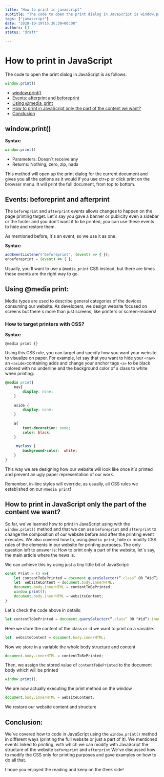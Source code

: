 ```yaml
---
title: "How to print in javascript"
subtitle: "The code to open the print dialog in JavaScript is window.print(). This method will open up the print dialog for the current document and gives you all the options"
tags: ["javascript"]
date: "2020-10-19T16:36:30+00:00"
authors: []
status: "draft"

---
```


# How to print in JavaScript

The code to open the print dialog in JavaScript is as follows:

```js
window.print()
```

- [window.print()](#howToPrint)
- [Events: afterprint and beforeprint](#events)
- [Using @media_print](#Using@media_print)
- [How to print in JavaScript only the part of the content we want?](#HowTo)
- [Conclusion](#conclusion)

<a name="howToPrint"></a>
## window.print()

**Syntax:**

```js
window.print()
```

- Parameters: Doesn´t receive any
- Returns: Nothing, zero, zip, nada

This method will open up the print dialog for the current document and gives you all the options as it would if you use ctr+p or click print on the browser menu. It will print the full document, from top to bottom.

<a name="events"></a>
## Events: beforeprint and afterprint

The `beforeprint` and `afterprint` events allows changes to happen on the page printing  target. Let´s say you gave a banner or publicity even a sidebar or the footer and you don’t want it to be printed, you can use these events to hide and restore them.

As mentioned before, it´s an event, so we use it as one:

**Syntax:**
```js
addEventListener('beforeprint', (event) => { });
onbeforeprint = (event) => { };
```
Usually, you´ll  want to use a `@media_print` CSS instead, but there are times these events are the right way to go.

<a name="Using@media_print"></a>
## Using @media print: 

Media types are used to describe general categories of the devices consuming our website. As developers, we design website focused on screens but there´s more than just screens, like printers or screen-readers!

### How to target printers with CSS?

**Syntax:**

`@media print {}`

Using this CSS rule, you can target and specify how you want your website to visualize on paper. For example, let say that you want to hide your `<nav>` an `<aside>`containing adds and change your anchor tags `<a>` to be black colored with no underline and the background color of a class to white when printing:

```css
@media print{
	nav{
		display: none;
	}
	
	aside { 
		display: none;
	}
	
	a{
		text-decoration: none;
		color: black;
	}
	
	.myclass {
		background-color:  white; 
	}
}
```

This way we are designing how our website will look like once it´s printed and prevent an ugly paper representation of our work.

Remember, in-line styles will override, as usually, all CSS rules we established on our `@media print`!

<a name="HowTo"></a>
## How to print in JavaScript only the part of the content we want?  
So far, we´ve learned how to print in JavaScript using with the `window.print()` method and that we can use `beforeprint` and `afterprint` to change the composition of our website before and after the printing event executes. We also covered how to, using `@media print`, hide or modify CSS rules of the elements in our website for printing purposes. The only question left to answer is: How to print only a part of the website, let´s say, the main article where the news is.

We can achieve this by using just a tiny little bit of JavaScript:

```javascript
const Print = () =>{ 
	let contentToBePrinted = document.querySelector(“.class” OR “#id”).innerHTML; 
	let  websiteContent = document.body.innerHTML;
	document.body.innerHTML = contentToBePrinted; 
	window.print();
	document.body.innerHTML = websiteContent;
}
```

Let´s check the code above in details:

```javascript
let contentToBePrinted = document.querySelector(“.class” OR “#id”).innerHTML;
```

Here we store the content of the class or id we want to print on a variable.

```javascript 
let  websiteContent = document.body.innerHTML;
```

Now we store in a variable the whole body structure and content

```javascript
document.body.innerHTML = contentToBePrinted;
```
 Then, we assign the stored value of `contentToBePrinted` to the document body which will be printed
 
```javascript
window.print();
```

We are now actually executing the print method on the window

```javascript 
document.body.innerHTML = websiteContent; 
```

We restore our website content and structure 

<a name="conclusion"></a>
## Conclusion: 
We´ve covered how to code in JavaScript using the `window.print()` method in different ways (printing the full website or just a part of it). We mentioned events linked to printing, with which we can modify with JavaScript the structure of the website `beforeprint` and `afterprint` We´ve discussed how to modify the CSS only for printing purposes and gave examples on how to do all that.

I hope you enjoyed the reading and keep on the Geek side!
